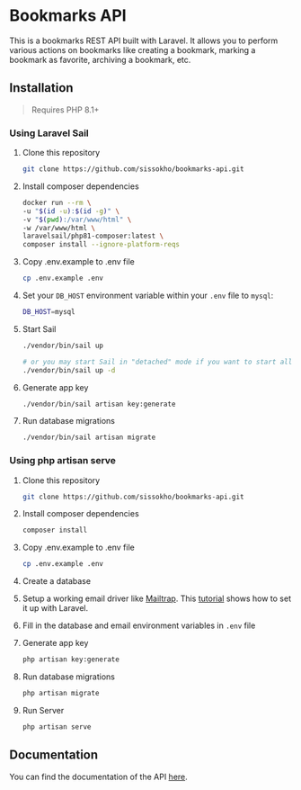 # Bookmarks API

This is a bookmarks REST API built with Laravel. It allows you to perform various actions on bookmarks like creating a bookmark, marking a bookmark as favorite, archiving a bookmark, etc.

## Installation

> Requires PHP 8.1+

### Using Laravel Sail

1. Clone this repository

    ```bash
    git clone https://github.com/sissokho/bookmarks-api.git
    ```

1. Install composer dependencies

    ```bash
    docker run --rm \
    -u "$(id -u):$(id -g)" \
    -v "$(pwd):/var/www/html" \
    -w /var/www/html \
    laravelsail/php81-composer:latest \
    composer install --ignore-platform-reqs
    ```

1. Copy .env.example to .env file

    ```bash
    cp .env.example .env
    ```

1. Set your `DB_HOST` environment variable within your `.env` file to `mysql`:

    ```bash
    DB_HOST=mysql
    ```

1. Start Sail

    ```bash
    ./vendor/bin/sail up

    # or you may start Sail in "detached" mode if you want to start all of the Docker containers in the background:
    ./vendor/bin/sail up -d
    ```

1. Generate app key

    ```bash
    ./vendor/bin/sail artisan key:generate
    ```

1. Run database migrations

    ```bash
    ./vendor/bin/sail artisan migrate
    ```

### Using php artisan serve

1. Clone this repository

    ```bash
    git clone https://github.com/sissokho/bookmarks-api.git
    ```

1. Install composer dependencies

    ```bash
    composer install
    ```

1. Copy .env.example to .env file

    ```bash
    cp .env.example .env
    ```

1. Create a database

1. Setup a working email driver like [Mailtrap](https://mailtrap.io/). This [tutorial](https://mailtrap.io/blog/send-email-in-laravel) shows how to set it up with Laravel.

1. Fill in the database and email environment variables in `.env` file

1. Generate app key

    ```bash
    php artisan key:generate
    ```

1. Run database migrations

    ```bash
    php artisan migrate
    ```

1. Run Server

    ```bash
    php artisan serve
    ```

## Documentation

You can find the documentation of the API [here](https://documenter.getpostman.com/view/13085025/2s946h9sVt).
